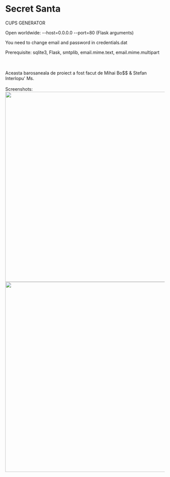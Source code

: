 # Secret Santa

CUPS GENERATOR

Open worldwide: --host=0.0.0.0 --port=80 (Flask arguments)

You need to change email and password in credentials.dat

Prerequisite: sqlite3, Flask, smtplib, email.mime.text, email.mime.multipart

<br><br>
Aceasta barosaneala de proiect a fost facut de Mihai Bo$$ & Stefan Interlopu'
Ms.
<br>
<br>
Screenshots:
<br>
<img src="https://i.imgur.com/nfqNAo8.png" width="600" height="auto">
<img src="https://i.imgur.com/BMGqcIf.png" width="600" height="auto">
